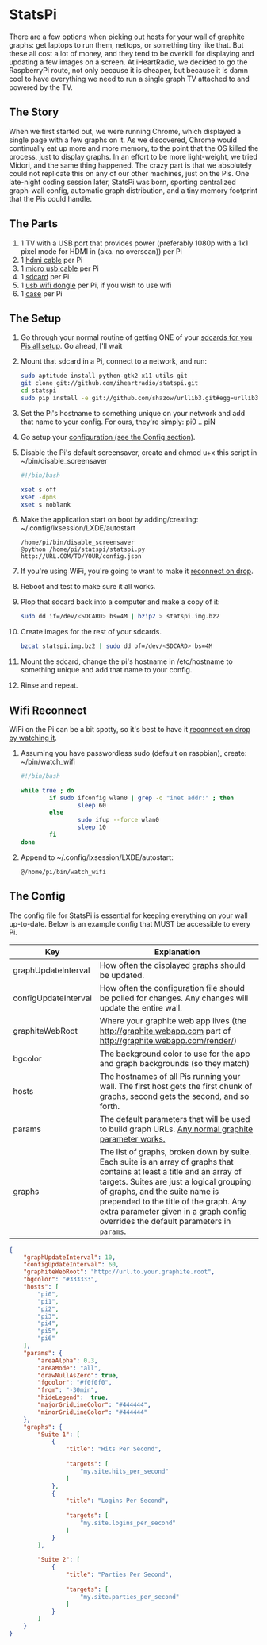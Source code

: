 # StatsPi

There are a few options when picking out hosts for your wall of graphite graphs: get laptops to run them, nettops, or something tiny like that. But these all cost a lot of money, and they tend to be overkill for displaying and updating a few images on a screen.  At iHeartRadio, we decided to go the RaspberryPi route, not only because it is cheaper, but because it is damn cool to have everything we need to run a single graph TV attached to and powered by the TV.

## The Story

When we first started out, we were running Chrome, which displayed a single page with a few graphs on it. As we discovered, Chrome would continually eat up more and more memory, to the point that the OS killed the process, just to display graphs. In an effort to be more light-weight, we tried Midori, and the same thing happened. The crazy part is that we absolutely could not replicate this on any of our other machines, just on the Pis. One late-night coding session later, StatsPi was born, sporting centralized graph-wall config, automatic graph distribution, and a tiny memory footprint that the Pis could handle.

## The Parts

1. 1 TV with a USB port that provides power (preferably 1080p with a 1x1 pixel mode for HDMI in (aka. no overscan)) per Pi
1. 1 [hdmi cable](http://www.amazon.com/dp/B00870ZHCQ) per Pi
1. 1 [micro usb cable](http://www.amazon.com/dp/B003ES5ZSW) per Pi
1. 1 [sdcard](http://www.amazon.com/dp/B003VNKNEG) per Pi
1. 1 [usb wifi dongle](http://www.amazon.com/dp/B005CLMJLU) per Pi, if you wish to use wifi
1. 1 [case](http://www.adafruit.com/products/1140) per Pi

## The Setup

1. Go through your normal routine of getting ONE of your [sdcards for you Pis all setup](http://elinux.org/RPi_Easy_SD_Card_Setup).  Go ahead, I'll wait
1. Mount that sdcard in a Pi, connect to a network, and run:

	```bash
	sudo aptitude install python-gtk2 x11-utils git
	git clone git://github.com/iheartradio/statspi.git
	cd statspi
	sudo pip install -e git://github.com/shazow/urllib3.git#egg=urllib3
	```

1. Set the Pi's hostname to something unique on your network and add that name to your config.  For ours, they're simply: pi0 .. piN
1. Go setup your [configuration (see the Config section)](#the-config).
1. Disable the Pi's default screensaver, create and chmod u+x this script in ~/bin/disable_screensaver

	```bash
	#!/bin/bash

	xset s off
	xset -dpms
	xset s noblank
	```

1. Make the application start on boot by adding/creating: ~/.config/lxsession/LXDE/autostart

	```
	/home/pi/bin/disable_screensaver
	@python /home/pi/statspi/statspi.py http://URL.COM/TO/YOUR/config.json
	```

1. If you're using WiFi, you're going to want to make it [reconnect on drop](#wifi-reconnect).
1. Reboot and test to make sure it all works.
1. Plop that sdcard back into a computer and make a copy of it:

	```bash
	sudo dd if=/dev/<SDCARD> bs=4M | bzip2 > statspi.img.bz2
	```

1. Create images for the rest of your sdcards.

	```bash
	bzcat statspi.img.bz2 | sudo dd of=/dev/<SDCARD> bs=4M
	```

1. Mount the sdcard, change the pi's hostname in /etc/hostname to something unique and add that name to your config.
1. Rinse and repeat.

## Wifi Reconnect

WiFi on the Pi can be a bit spotty, so it's best to have it [reconnect on drop by watching it](http://www.raspberrypi.org/phpBB3/viewtopic.php?f=26&t=16054).

1. Assuming you have passwordless sudo (default on raspbian), create: ~/bin/watch_wifi
	
	```bash
	#!/bin/bash
	
	while true ; do
			if sudo ifconfig wlan0 | grep -q "inet addr:" ; then
					sleep 60
			else
					sudo ifup --force wlan0
					sleep 10
			fi
	done
	```
	
1. Append to ~/.config/lxsession/LXDE/autostart:
	
	```
	@/home/pi/bin/watch_wifi
	```

## The Config

The config file for StatsPi is essential for keeping everything on your wall up-to-date.  Below is an example config that MUST be accessible to every Pi.

| Key                  | Explanation
| -------------------- | -----------
| graphUpdateInterval  | How often the displayed graphs should be updated.
| configUpdateInterval | How often the configuration file should be polled for changes. Any changes will update the entire wall.
| graphiteWebRoot      | Where your graphite web app lives (the http://graphite.webapp.com part of http://graphite.webapp.com/render/)
| bgcolor              | The background color to use for the app and graph backgrounds (so they match)
| hosts                | The hostnames of all Pis running your wall. The first host gets the first chunk of graphs, second gets the second, and so forth.
| params               | The default parameters that will be used to build graph URLs. [Any normal graphite parameter works.](http://graphite.readthedocs.org/en/latest/render_api.html#graph-parameters)
| graphs               | The list of graphs, broken down by suite. Each suite is an array of graphs that contains at least a title and an array of targets. Suites are just a logical grouping of graphs, and the suite name is prepended to the title of the graph. Any extra parameter given in a graph config overrides the default parameters in `params`.

```json
{
	"graphUpdateInterval": 10,
	"configUpdateInterval": 60,
	"graphiteWebRoot": "http://url.to.your.graphite.root",
	"bgcolor": "#333333",
	"hosts": [
		"pi0",
		"pi1",
		"pi2",
		"pi3",
		"pi4",
		"pi5",
		"pi6"
	],
	"params": {
		"areaAlpha": 0.3,
		"areaMode": "all",
		"drawNullAsZero": true,
		"fgcolor": "#f0f0f0",
		"from": "-30min",
		"hideLegend":  true,
		"majorGridLineColor": "#444444",
		"minorGridLineColor": "#444444"
	},
	"graphs": {
		"Suite 1": [
			{
				"title": "Hits Per Second",
				
				"targets": [
					"my.site.hits_per_second"
				]
			},
			{
				"title": "Logins Per Second",
				
				"targets": [
					"my.site.logins_per_second"
				]
			}
		],
		
		"Suite 2": [
			{
				"title": "Parties Per Second",
				
				"targets": [
					"my.site.parties_per_second"
				]
			}
		]
	}
}
```